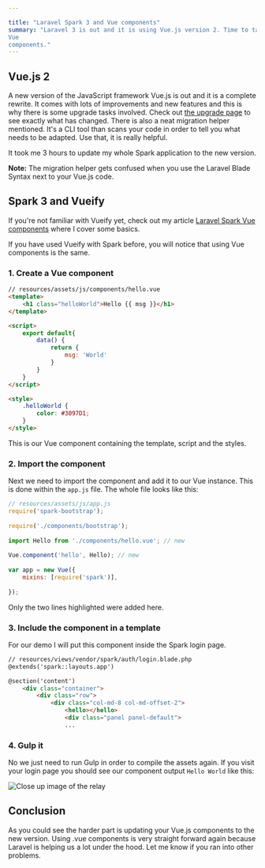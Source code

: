 ```yaml
---

title: "Laravel Spark 3 and Vue components"
summary: "Laravel 3 is out and it is using Vue.js version 2. Time to take a look at what has changed to use 
Vue 
components."
---
```


## Vue.js 2

A new version of the JavaScript framework Vue.js is out and it is a complete rewrite. It comes with lots of 
improvements and new features and this is why there is some upgrade tasks involved. Check out [the upgrade page](https://vuejs.org/v2/guide/migration.html) to see exactly what has changed. There is also a neat migration helper 
mentioned. It's a CLI tool than scans your code in order to tell you what needs to be adapted. Use that, it is really 
helpful.

It took me 3 hours to update my whole Spark application to the new version.

 <div class="blognote"><strong>Note:</strong> The migration helper gets confused when you use the Laravel Blade Syntax 
 next to your Vue.js code.</div>

## Spark 3 and Vueify

If you're not familiar with Vueify yet, check out my article [Laravel Spark Vue components](http://christoph-rumpel.com/2016/05/Larave-Spark-Using-Vue-Component) where I cover some basics.

If you have used Vueify with Spark before, you will notice that using Vue components is the same.

### 1. Create a Vue component

```html
// resources/assets/js/components/hello.vue
<template>
    <h1 class="helloWorld">Hello {{ msg }}</h1>
</template>

<script>
    export default{
        data() {
            return {
                msg: 'World'
            }
        }
    }
</script>

<style>
    .helloWorld {
        color: #3097D1;
    }
</style>
```
  
This is our Vue component containing the template, script and the styles.

### 2. Import the component

Next we need to import the component and add it to our Vue instance. This is done within the `app.js` file. The whole 
file looks like this:

```javascript
// resources/assets/js/app.js
require('spark-bootstrap');
 
require('./components/bootstrap');
 
import Hello from './components/hello.vue'; // new
 
Vue.component('hello', Hello); // new
 
var app = new Vue({
    mixins: [require('spark')],
 
});
```

Only the two lines highlighted were added here.

### 3. Include the component in a template

For our demo I will put this component inside the Spark login page.

```html
// resources/views/vendor/spark/auth/login.blade.php
@extends('spark::layouts.app')

@section('content')
    <div class="container">
        <div class="row">
            <div class="col-md-8 col-md-offset-2">
                <hello></hello>
                <div class="panel panel-default">
                ...
```

### 4. Gulp it

No we just need to run Gulp in order to compile the assets again. If you visit your login page you should see our 
component output `Hello World` like this:

<img  class="blogimage"  src="/images/blog/spark3-vue-screenshot.png" 
alt="Close up image of the relay">

## Conclusion

As you could see the harder part is updating your Vue.js components to the new version. Using .vue components is very 
straight forward again because Laravel is helping us a lot under the hood. Let me know if you ran into other problems.



